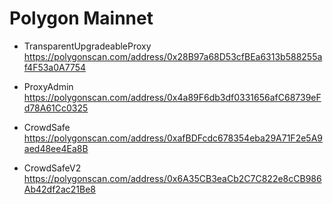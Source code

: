 # Polygon Mainnet

- TransparentUpgradeableProxy https://polygonscan.com/address/0x28B97a68D53cfBEa6313b588255af4F53a0A7754
- ProxyAdmin https://polygonscan.com/address/0x4a89F6db3df0331656afC68739eFd78A61Cc0325
- CrowdSafe https://polygonscan.com/address/0xafBDFcdc678354eba29A71F2e5A9aed48ee4Ea8B

- CrowdSafeV2 https://polygonscan.com/address/0x6A35CB3eaCb2C7C822e8cCB986Ab42df2ac21Be8
